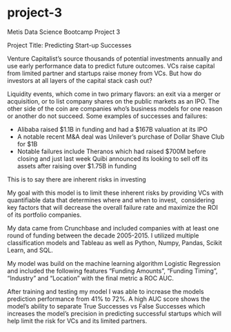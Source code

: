 # project-3
Metis Data Science Bootcamp Project 3

Project Title: Predicting Start-up Successes

Venture Capitalist’s source thousands of potential investments annually and use early performance data to predict future outcomes. 
VCs raise capital from limited partner and startups raise money from VCs. But how do investors at all layers of the capital stack cash out?

Liquidity events, which come in two primary flavors: an exit via a merger or acquisition, or to list company shares on the public markets as an IPO.
The other side of the coin are companies who’s business models for one reason or another do not succeed. Some examples of successes and failures:
  * Alibaba raised $1.1B in funding and had a $167B valuation at its IPO
  * A notable recent M&A deal was Unilever’s purchase of Dollar Shave Club for $1B
  * Notable failures include Theranos which had raised $700M before closing and just
    last week Quibi announced its looking to sell off its assets after raising over $1.75B in funding
  
This is to say there are inherent risks in investing

My goal with this model is to limit these inherent risks by providing VCs with quantifiable data that determines where and when to invest, 
considering key factors that will decrease the overall failure rate and maximize the ROI of its portfolio companies.

My data came from Crunchbase and included companies with at least one round of funding between the decade 2005-2015. I utilized multiple classification 
models and Tableau as well as Python, Numpy, Pandas, Scikit Learn, and SQL.

My model was build on the machine learning algorithm Logistic Regression and included the following features “Funding Amounts”, “Funding Timing”, “Industry” 
and “Location” with the final metric a ROC AUC.

After training and testing my model I was able to increase the models prediction performance from 41% to 72%.  A high AUC score shows the model’s ability to 
separate True Successes vs False Successes which increases the model’s precision in predicting successful startups which will help limit the risk for VCs and 
its limited partners. 

